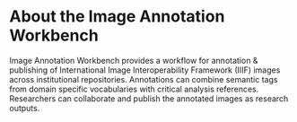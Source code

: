 # About the Image Annotation Workbench

Image Annotation Workbench provides a workflow for annotation & publishing of International Image Interoperability Framework (IIIF) images across institutional repositories. Annotations can combine semantic tags from domain specific vocabularies with critical analysis references. Researchers can collaborate and publish the annotated images as research outputs.


```{tableofcontents}
```
